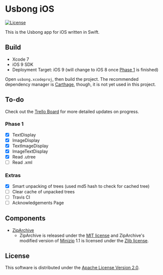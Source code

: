 # Usbong iOS
[![License](https://img.shields.io/badge/license-ALv2-blue.svg)](./LICENSE)

This is the Usbong app for iOS written in Swift.

## Build

- Xcode 7
- iOS 9 SDK
- Deployment Target: iOS 9 (will change to iOS 8 once [Phase 1](#phase-1) is finished)

Open `usbong.xcodeproj`, then build the project. The recommended dependency manager is [Carthage](https://github.com/Carthage/Carthage), though, it is not yet used in this project.

## To-do

Check out the [Trello Board](https://trello.com/b/aHNqwHCu) for more detailed updates on progress.

### Phase 1
- [x] TextDisplay
- [x] ImageDisplay
- [x] TextImageDisplay
- [x] ImageTextDisplay
- [x] Read .utree
- [ ] Read .xml

### Extras

- [x] Smart unpacking of trees (used md5 hash to check for cached tree)
- [ ] Clear cache of unpacked trees
- [ ] Travis CI
- [ ] Acknowledgements Page

## Components

- [ZipArchive](https://github.com/ZipArchive/ZipArchive)
  - ZipArchive is released under the [MIT license](https://github.com/ZipArchive/ZipArchive/raw/master/LICENSE.txt) and ZipArchive's modified version of [Minizip](http://www.winimage.com/zLibDll/minizip.html) 1.1 is licensed under the [Zlib license](http://www.zlib.net/zlib_license.html).

## License

This software is distributed under the [Apache License Version 2.0](./LICENSE).
